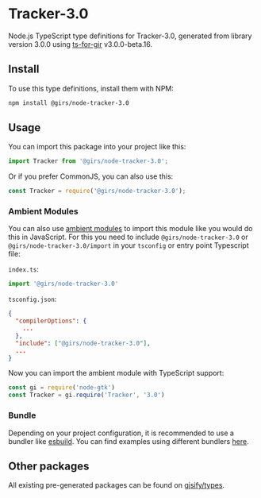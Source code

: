 
# Tracker-3.0

Node.js TypeScript type definitions for Tracker-3.0, generated from library version 3.0.0 using [ts-for-gir](https://github.com/gjsify/ts-for-gir) v3.0.0-beta.16.

## Install

To use this type definitions, install them with NPM:
```bash
npm install @girs/node-tracker-3.0
```

## Usage

You can import this package into your project like this:
```ts
import Tracker from '@girs/node-tracker-3.0';
```

Or if you prefer CommonJS, you can also use this:
```ts
const Tracker = require('@girs/node-tracker-3.0');
```

### Ambient Modules

You can also use [ambient modules](https://github.com/gjsify/ts-for-gir/tree/main/packages/cli#ambient-modules) to import this module like you would do this in JavaScript.
For this you need to include `@girs/node-tracker-3.0` or `@girs/node-tracker-3.0/import` in your `tsconfig` or entry point Typescript file:

`index.ts`:
```ts
import '@girs/node-tracker-3.0'
```

`tsconfig.json`:
```json
{
  "compilerOptions": {
    ...
  },
  "include": ["@girs/node-tracker-3.0"],
  ...
}
```

Now you can import the ambient module with TypeScript support: 

```ts
const gi = require('node-gtk')
const Tracker = gi.require('Tracker', '3.0')
```



### Bundle

Depending on your project configuration, it is recommended to use a bundler like [esbuild](https://esbuild.github.io/). You can find examples using different bundlers [here](https://github.com/gjsify/ts-for-gir/tree/main/examples).

## Other packages

All existing pre-generated packages can be found on [gjsify/types](https://github.com/gjsify/types).

